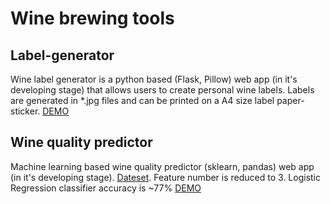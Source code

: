 # Wine brewing tools

## Label-generator
Wine label generator is a python based (Flask, Pillow) web app (in it's developing stage) that allows users to create personal wine labels. Labels are generated in *.jpg files and can be printed on a A4 size label paper-sticker.
[DEMO](https://ignasand.pythonanywhere.com/label)

## Wine quality predictor
Machine learning based wine quality predictor (sklearn, pandas) web app (in it's developing stage). [Dateset](https://archive.ics.uci.edu/ml/datasets/wine+quality). Feature number is reduced to 3. Logistic Regression classifier accuracy is ~77%
[DEMO](https://ignasand.pythonanywhere.com/predict)
